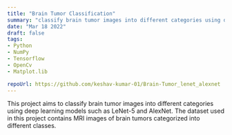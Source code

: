 ```yaml
---
title: "Brain Tumor Classification"
summary: "classify brain tumor images into different categories using deep learning models"
date: "Mar 18 2022"
draft: false
tags:
- Python
- NumPy
- Tensorflow
- OpenCv
- Matplot.lib

repoUrl: https://github.com/keshav-kumar-01/Brain-Tumor_lenet_alexnet
---
```


This project aims to classify brain tumor images into different categories using deep learning models such as LeNet-5 and AlexNet. The dataset used in this project contains MRI images of brain tumors categorized into different classes.